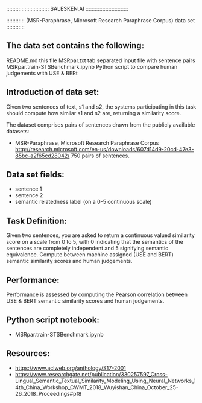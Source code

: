 ﻿:::::::::::::::::::::::::::: SALESKEN.AI ﻿::::::::::::::::::::::::::::

:::::::::::: (MSR-Paraphrase, Microsoft Research Paraphrase Corpus) data set ::::::::::::

The data set contains the following:
------------------------------------
  README.md 		  				this file
  MSRpar.txt		  				tab separated input file with sentence pairs
  MSRpar.train-STSBenchmark.ipynb                       Python script to compare human judgements with USE & BERt


Introduction of data set:
-------------------------
Given two sentences of text, s1 and s2, the systems participating in
this task should compute how similar s1 and s2 are, returning a
similarity score.

The dataset comprises pairs of sentences drawn from the publicly
available datasets:

- MSR-Paraphrase, Microsoft Research Paraphrase Corpus
  http://research.microsoft.com/en-us/downloads/607d14d9-20cd-47e3-85bc-a2f65cd28042/
  750 pairs of sentences.


Data set fields:
----------------
- sentence 1
- sentence 2
- semantic relatedness label (on a 0-5 continuous scale)


Task Definition:
----------------
Given two sentences, you are asked to return a continuous valued similarity score on a scale from 0 to 5, with 0 indicating that the semantics of the sentences are completely independent and 5 signifying semantic equivalence. Compute between machine assigned (USE and BERT) semantic similarity scores and human judgements.


Performance:
------------
Performance is assessed by computing the Pearson correlation between USE & BERT semantic similarity scores and human judgements.


Python script notebook:
-----------------------
- MSRpar.train-STSBenchmark.ipynb


Resources:
----------
- https://www.aclweb.org/anthology/S17-2001
- https://www.researchgate.net/publication/330257597_Cross-		Lingual_Semantic_Textual_Similarity_Modeling_Using_Neural_Networks_14th_China_Workshop_CWMT_2018_Wuyishan_China_October_25-26_2018_Proceedings#pf8

